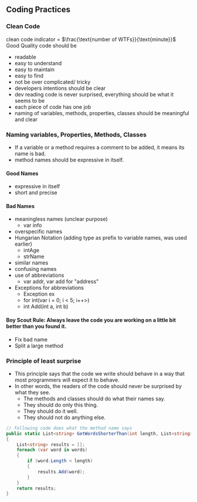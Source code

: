 ## Coding Practices
### Clean Code
clean code indicator = $\frac{\text{number of WTFs}}{\text{minute}}$ <br/>
Good Quality code should be
- readable
- easy to understand
- easy to maintain
- easy to find
- not be over complicated/ tricky
- developers intentions should be clear
- dev reading code is never surprised, everything should be what it seems to be
- each piece of code has one job
- naming of variables, methods, properties, classes should be meaningful and clear

### Naming variables, Properties, Methods, Classes
- If a variable or a method requires a comment to be added, it means its name is bad.
- method names should be expressive in itself.

#### Good Names
- expressive in itself
- short and precise

#### Bad Names
- meaningless names (unclear purpose)
    - var info
- overspecific names
- Hungarian Notation (adding type as prefix to variable names, was used earlier)
    - intAge
    - strName
- similar names
- confusing names
- use of abbreviations
    - var addr, var add for "address"
- Exceptions for abbreviations
    - Exception ex
    - for int(var i = 0; i < 5; i++>)
    - int Add(int a, int b)


#### Boy Scout Rule: Always leave the code you are working on a little bit better than you found it.
- Fix bad name
- Split a large method

### Principle of least surprise
- This principle says that the code we write should behave in a way that most programmers will expect it to behave.
- In other words, the readers of the code should never be surprised by what they see.
    - The methods and classes should do what their names say.
    - They should do only this thing.
    - They should do it well.
    - They should not do anything else.

```c#
// following code does what the method name says
public static List<string> GetWordsShorterThan(int length, List<string> words)
{
    List<string> results = [];
    foreach (var word in words)
    {
        if (word.Length < length)
        {
            results.Add(word);
        }
    }
    return results;
}
```